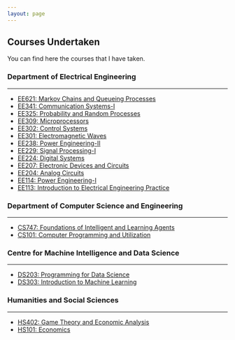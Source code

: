 ```yaml
---
layout: page
---
```


<h2><b>Courses Undertaken</b></h2>

You can find here the courses that I have taken.

<!---## Courses -->

### Department of Electrical Engineering
-----------------------------------------

* [EE621: Markov Chains and Queueing Processes](https://www.ee.iitb.ac.in/web/academics/courses/EE621) 
* [EE341: Communication Systems-I](https://www.ee.iitb.ac.in/web/course_lists/ee-341-communication-systems-i/)   
* [EE325: Probability and Random Processes](https://www.ee.iitb.ac.in/web/course_lists/ee-325-probability-and-random-processes/)
* [EE309: Microprocessors](https://www.ee.iitb.ac.in/web/course_lists/ee-309-microprocessors/)
* [EE302: Control Systems](https://www.ee.iitb.ac.in/web/course_lists/ee-302-control-systems/)
* [EE301: Electromagnetic Waves](https://www.ee.iitb.ac.in/web/course_lists/ee-301-electromagnetic-waves/)   
* [EE238: Power Engineering-II](https://www.ee.iitb.ac.in/web/course_lists/ee-236-power-engineering-ii/)
* [EE229: Signal Processing-I](https://www.ee.iitb.ac.in/web/course_lists/ee-227-microelectronics/)
* [EE224: Digital Systems](https://www.ee.iitb.ac.in/web/course_lists/ee-224-digital-systems/)
* [EE207: Electronic Devices and Circuits](https://www.ee.iitb.ac.in/web/course_lists/ee-207-electronic-devices-and-circuits/)
* [EE204: Analog Circuits](https://www.ee.iitb.ac.in/web/course_lists/ee-204-analog-circuits/)
* [EE114: Power Engineering-I](https://www.ee.iitb.ac.in/web/course_lists/ee-114-power-engineering-i/)
* [EE113: Introduction to Electrical Engineering Practice](https://www.ee.iitb.ac.in/web/course_lists/ee113-introduction-to-electrical-engineering-practice/)


### Department of Computer Science and Engineering
-----------------------------------------

* [CS747: Foundations of Intelligent and Learning Agents](https://www.cse.iitb.ac.in/academics/courses.php)   
* [CS101: Computer Programming and Utilization](https://www.cse.iitb.ac.in/academics/courses.php)   
  
### Centre for Machine Intelligence and Data Science 
-----------------------------------------

* [DS203: Programming for Data Science](https://www.minds.iitb.ac.in/index.php/academics/minor-ai-ds/2-uncategorised/20-ds-203) 
* [DS303: Introduction to Machine Learning](https://www.minds.iitb.ac.in/index.php/academics/minor-ai-ds?id=22)

### Humanities and Social Sciences
-----------------------------------------

* [HS402: Game Theory and Economic Analysis](https://www.hss.iitb.ac.in/en/game-theory-and-economic-analysis)  
* [HS101: Economics](https://www.hss.iitb.ac.in/en/hs-101-economics)

	  
  
